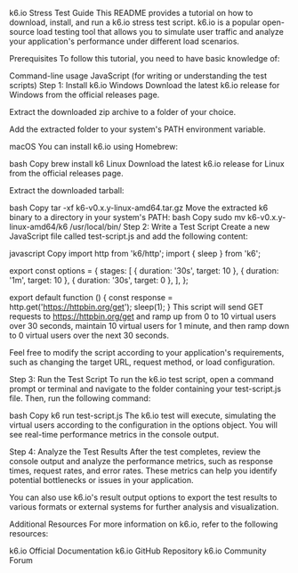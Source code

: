 k6.io Stress Test Guide
This README provides a tutorial on how to download, install, and run a k6.io stress test script. k6.io is a popular open-source load testing tool that allows you to simulate user traffic and analyze your application's performance under different load scenarios.

Prerequisites
To follow this tutorial, you need to have basic knowledge of:

Command-line usage
JavaScript (for writing or understanding the test scripts)
Step 1: Install k6.io
Windows
Download the latest k6.io release for Windows from the official releases page.

Extract the downloaded zip archive to a folder of your choice.

Add the extracted folder to your system's PATH environment variable.

macOS
You can install k6.io using Homebrew:

bash
Copy
brew install k6
Linux
Download the latest k6.io release for Linux from the official releases page.

Extract the downloaded tarball:

bash
Copy
tar -xf k6-v0.x.y-linux-amd64.tar.gz
Move the extracted k6 binary to a directory in your system's PATH:
bash
Copy
sudo mv k6-v0.x.y-linux-amd64/k6 /usr/local/bin/
Step 2: Write a Test Script
Create a new JavaScript file called test-script.js and add the following content:

javascript
Copy
import http from 'k6/http';
import { sleep } from 'k6';

export const options = {
  stages: [
    { duration: '30s', target: 10 },
    { duration: '1m', target: 10 },
    { duration: '30s', target: 0 },
  ],
};

export default function () {
  const response = http.get('https://httpbin.org/get');
  sleep(1);
}
This script will send GET requests to https://httpbin.org/get and ramp up from 0 to 10 virtual users over 30 seconds, maintain 10 virtual users for 1 minute, and then ramp down to 0 virtual users over the next 30 seconds.

Feel free to modify the script according to your application's requirements, such as changing the target URL, request method, or load configuration.

Step 3: Run the Test Script
To run the k6.io test script, open a command prompt or terminal and navigate to the folder containing your test-script.js file. Then, run the following command:

bash
Copy
k6 run test-script.js
The k6.io test will execute, simulating the virtual users according to the configuration in the options object. You will see real-time performance metrics in the console output.

Step 4: Analyze the Test Results
After the test completes, review the console output and analyze the performance metrics, such as response times, request rates, and error rates. These metrics can help you identify potential bottlenecks or issues in your application.

You can also use k6.io's result output options to export the test results to various formats or external systems for further analysis and visualization.

Additional Resources
For more information on k6.io, refer to the following resources:

k6.io Official Documentation
k6.io GitHub Repository
k6.io Community Forum
